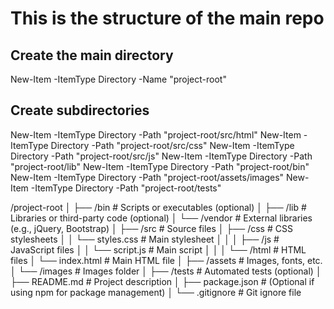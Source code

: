 # This is the structure of the main repo 


## Create the main directory
New-Item -ItemType Directory -Name "project-root"

## Create subdirectories
New-Item -ItemType Directory -Path "project-root/src/html"
New-Item -ItemType Directory -Path "project-root/src/css"
New-Item -ItemType Directory -Path "project-root/src/js"
New-Item -ItemType Directory -Path "project-root/lib"
New-Item -ItemType Directory -Path "project-root/bin"
New-Item -ItemType Directory -Path "project-root/assets/images"
New-Item -ItemType Directory -Path "project-root/tests"


/project-root
│
├── /bin                   # Scripts or executables (optional)
│
├── /lib                   # Libraries or third-party code (optional)
│   └── /vendor            # External libraries (e.g., jQuery, Bootstrap)
│
├── /src                   # Source files
│   ├── /css               # CSS stylesheets
│   │   └── styles.css     # Main stylesheet
│   │
│   ├── /js                # JavaScript files
│   │   └── script.js      # Main script
│   │
│   └── /html              # HTML files
│       └── index.html     # Main HTML file
│
├── /assets                # Images, fonts, etc.
│   └── /images            # Images folder
│
├── /tests                 # Automated tests (optional)
│
├── README.md              # Project description
│
├── package.json           # (Optional if using npm for package management)
│
└── .gitignore             # Git ignore file

